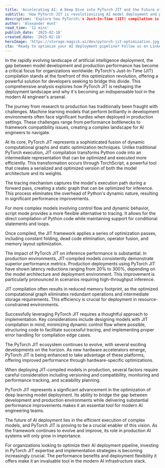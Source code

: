 ```yaml
---
title: 'Accelerating AI: A Deep Dive into PyTorch JIT and the Future of Model Inference'
subtitle: 'How PyTorch JIT is revolutionizing AI model deployment and performance'
description: 'Explore how PyTorch\'s Just-In-Time (JIT) compilation is revolutionizing AI model deployment by bridging the gap between development and production performance. This comprehensive analysis explores how PyTorch JIT optimizes model inference through sophisticated techniques like operator fusion and memory optimization, while examining its impact on latency reduction and deployment strategies.'
author: 'Alexander Hunt'
read_time: '12 mins'
publish_date: '2025-02-18'
created_date: '2025-02-18'
heroImage: 'https://storage.magick.ai/dev/pytorch-jit-optimization.jpg'
cta: 'Ready to optimize your AI deployment pipeline? Follow us on LinkedIn to stay updated on the latest PyTorch JIT developments and join a community of forward-thinking AI engineers.'
---
```


In the rapidly evolving landscape of artificial intelligence deployment, the gap between model development and production performance has become a critical focus for organizations worldwide. PyTorch's Just-In-Time (JIT) compilation stands at the forefront of this optimization revolution, offering a powerful solution for developers seeking to bridge this divide. This comprehensive analysis explores how PyTorch JIT is reshaping the deployment landscape and why it's becoming an indispensable tool in the modern AI engineer's arsenal.

The journey from research to production has traditionally been fraught with challenges. Machine learning models that perform brilliantly in development environments often face significant hurdles when deployed in production settings. These challenges range from performance bottlenecks to framework compatibility issues, creating a complex landscape for AI engineers to navigate.

At its core, PyTorch JIT represents a sophisticated fusion of dynamic computational graphs and static optimization techniques. Unlike traditional PyTorch execution, JIT compilation transforms Python code into an intermediate representation that can be optimized and executed more efficiently. This transformation occurs through TorchScript, a powerful tool that creates a serialized and optimized version of both the model architecture and its weights.

The tracing mechanism captures the model's execution path during a forward pass, creating a static graph that can be optimized for inference. This process eliminates the overhead of Python's dynamic nature, resulting in significant performance improvements.

For more complex models involving control flow and dynamic behavior, script mode provides a more flexible alternative to tracing. It allows for the direct compilation of Python code while maintaining support for conditional statements and loops.

Once compiled, the JIT framework applies a series of optimization passes, including constant folding, dead code elimination, operator fusion, and memory layout optimization.

The impact of PyTorch JIT on inference performance is substantial. In production environments, JIT-compiled models consistently demonstrate superior performance metrics. Production deployments using PyTorch JIT have shown latency reductions ranging from 20% to 300%, depending on the model architecture and deployment environment. This improvement is particularly pronounced in scenarios requiring high-throughput inference.

JIT compilation often results in reduced memory footprint, as the optimized computational graph eliminates redundant operations and intermediate storage requirements. This efficiency is crucial for deployment in resource-constrained environments.

Successfully leveraging PyTorch JIT requires a thoughtful approach to implementation. Key considerations include designing models with JIT compilation in mind, minimizing dynamic control flow where possible, structuring code to facilitate successful tracing, and implementing proper error handling for compilation edge cases.

The PyTorch JIT ecosystem continues to evolve, with several exciting developments on the horizon. As new hardware accelerators emerge, PyTorch JIT is being enhanced to take advantage of these platforms, offering improved performance through hardware-specific optimizations.

When deploying JIT-compiled models in production, several factors require careful consideration including versioning and compatibility, monitoring and performance tracking, and scalability planning.

PyTorch JIT represents a significant advancement in the optimization of deep learning model deployment. Its ability to bridge the gap between development and production environments while delivering substantial performance improvements makes it an essential tool for modern AI engineering teams.

The future of AI deployment lies in the efficient execution of complex models, and PyTorch JIT is proving to be a crucial enabler of this vision. As the framework continues to evolve and improve, its role in production AI systems will only grow in importance.

For organizations looking to optimize their AI deployment pipeline, investing in PyTorch JIT expertise and implementation strategies is becoming increasingly crucial. The performance benefits and deployment flexibility it offers make it an invaluable tool in the modern AI infrastructure stack.